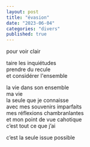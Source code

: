 ```yaml
---
layout: post
title: "évasion"
date: "2023-06-04"
categories: "divers"
published: true
---
```


pour voir clair  

taire les inquiétudes  
prendre du recule  
et considérer l'ensemble  

la vie dans son ensemble  
ma vie  
la seule que je connaisse  
avec mes souvenirs imparfaits  
mes réflexions chambranlantes  
et mon point de vue cahotique  
c’est tout ce que j’ai  

c’est la seule issue possible  
